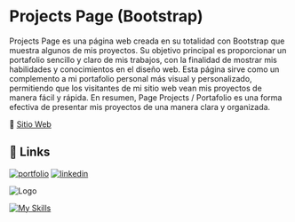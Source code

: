# Projects Page (Bootstrap)

Projects Page es una página web creada en su totalidad con Bootstrap que muestra algunos de mis proyectos. Su objetivo principal es proporcionar un portafolio sencillo y claro de mis trabajos, con la finalidad de mostrar mis habilidades y conocimientos en el diseño web. Esta página sirve como un complemento a mi portafolio personal más visual y personalizado, permitiendo que los visitantes de mi sitio web vean mis proyectos de manera fácil y rápida. En resumen, Page Projects / Portafolio es una forma efectiva de presentar mis proyectos de una manera clara y organizada.

📍 [Sitio Web](https://josedavidfernandez.github.io/PageProyects/)

## 🔗 Links
[![portfolio](https://img.shields.io/badge/my_portfolio-000?style=for-the-badge&logo=ko-fi&logoColor=white)](https://josedavidfernandezcomino.com)
[![linkedin](https://img.shields.io/badge/linkedin-0A66C2?style=for-the-badge&logo=linkedin&logoColor=white)](https://www.linkedin.com/in/josedavidfernándezcomino/)

![Logo](https://user-images.githubusercontent.com/107296373/236514091-5f8a9760-35df-46fb-b922-f046bcbef5af.png)

[![My Skills](https://skillicons.dev/icons?i=html,bootstrap)](https://skillicons.dev)


